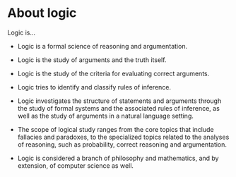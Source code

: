 # About logic

Logic is…
* Logic is a formal science of reasoning and argumentation.
* Logic is the study of arguments and the truth itself.
* Logic is the study of the criteria for evaluating correct arguments.
* Logic tries to identify and classify rules of inference.

* Logic investigates the structure of statements and arguments through the study of formal systems and the associated rules of inference, as well as the study of arguments in a natural language setting.

* The scope of logical study ranges from the core topics that include fallacies and paradoxes, to the specialized topics related to the analyses of reasoning, such as probability, correct reasoning and argumentation.

* Logic is considered a branch of philosophy and mathematics, and by extension, of computer science as well.
